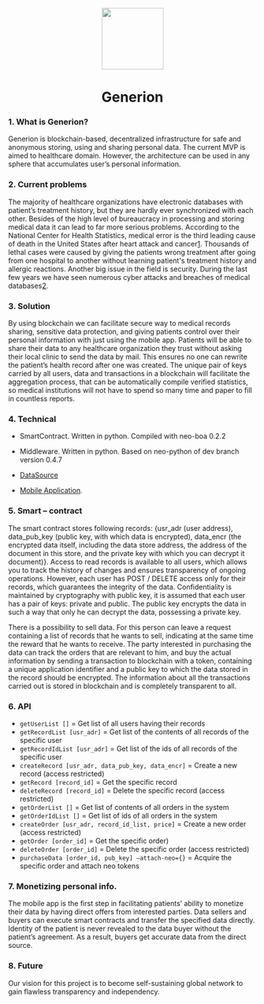 <p align="center">
  <img
    src="https://avatars2.githubusercontent.com/u/36809299?s=200&v=4"
    width="125px;">
</p>

<h1 align="center">Generion</h1>

### 1.	What is Generion?

Generion is blockchain-based, decentralized infrastructure for safe and anonymous storing, using and sharing personal data. The current MVP is aimed to healthcare domain. However, the architecture can be used in any sphere that accumulates user’s personal information.

### 2.	Current problems

The majority of healthcare organizations have electronic databases with patient’s treatment history, but they are hardly ever synchronized with each other. Besides of the high level of bureaucracy in processing and storing medical data it can lead to far more serious problems.
According to the National Center for Health Statistics, medical error is the third leading cause of death in the United States after heart attack and cancer[1](https://hub.jhu.edu/2016/05/03/medical-errors-third-leading-cause-of-death/).
Thousands of lethal cases were caused by giving the patients wrong treatment after going from one hospital to another without learning patient's treatment history and allergic reactions. 
Another big issue in the field is security. During the last few years we have seen numerous cyber attacks and breaches of medical databases[2](http://www.healthcareitnews.com/slideshow/biggest-healthcare-breaches-2017-so-far?page=1).

### 3.	Solution

By using blockchain we can facilitate secure way to medical records sharing, sensitive data protection, and giving patients control over their personal information with just using the mobile app. Patients will be able to share their data to any healthcare organization they trust without asking their local clinic to send the data by mail. 
This ensures no one can rewrite the patient’s health record after one was created. The unique pair of keys carried by all users, data and transactions in a blockchain will facilitate the aggregation process, that can be automatically compile verified statistics, so medical institutions will not have to spend so many time and paper to fill in countless reports. 

### 4.	Technical

- SmartContract. Written in python. Compiled with neo-boa 0.2.2

- Middleware. Written in python. Based on neo-python of dev branch version 0.4.7

- [DataSource](https://github.com/ddi-lab/generion-datasource)

- [Mobile Application](https://github.com/ddi-lab/generion-mobileclient).

### 5.	 Smart – contract

The smart contract stores following records: {usr_adr (user address), data_pub_key (public key, with which data is encrypted), data_encr (the encrypted data itself, including the data store address, the address of the document in this store, and the private key with which you can decrypt it document)}. Access to read records is available to all users, which allows you to track the history of changes and ensures transparency of ongoing operations. However, each user has POST / DELETE access only for their records, which guarantees the integrity of the data. Confidentiality is maintained by cryptography with public key, it is assumed that each user has a pair of keys: private and public. The public key encrypts the data in such a way that only he can decrypt the data, possessing a private key.

There is a possibility to sell data. For this person can leave a request containing a list of records that he wants to sell, indicating at the same time the reward that he wants to receive. The party interested in purchasing the data can track the orders that are relevant to him, and buy the actual information by sending a transaction to blockchain with a token, containing a unique application identifier and a public key to which the data stored in the record should be encrypted. The information about all the transactions carried out is stored in blockchain and is completely transparent to all. 

### 6.	API 

- `getUserList []`	= Get list of all users having their records
- `getRecordList [usr_adr]` = Get list of the contents of all records of the specific user
- `getRecordIdList [usr_adr]` = Get list of the ids of all records of the specific user
- `createRecord [usr_adr, data_pub_key, data_encr]` = Create a new record (access restricted)
- `getRecord [record_id]` = Get the specific record
- `deleteRecord [record_id]` = Delete the specific record (access restricted)
- `getOrderList []` = Get list of contents of all orders in the system
- `getOrderIdList []` = Get list of ids of all orders in the system
- `createOrder [usr_adr, record_id_list, price]` = Create a new order (access restricted)
- `getOrder [order_id]` = Get the specific order)
- `deleteOrder [order_id]` = Delete the specific order (access restricted)
- `purchaseData [order_id, pub_key] –attach-neo={}` = Acquire the specific order and attach neo tokens

### 7.	Monetizing personal info.

The mobile app is the first step in facilitating patients’ ability to monetize their data by having direct offers from interested parties.
Data sellers and buyers can execute smart contracts and transfer the specified data directly. Identity of the patient is never revealed to the data buyer without the patient’s agreement. As a result, buyers get accurate data from the direct source. 

### 8.	Future

Our vision for this project is to become self-sustaining global network to gain flawless transparency and independency. 